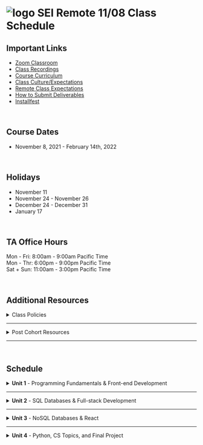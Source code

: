 <h1>
  <img src="https://ga-dash.s3.amazonaws.com/production/assets/logo-9f88ae6c9c3871690e33280fcf557f33.png" alt="logo" style="max-width:100%;" /> 
  SEI Remote 11/08 Class Schedule
</h1>

## Important Links

- [Zoom Classroom](#)
- [Class Recordings](https://github.com/SEIR-11-08/schedule/blob/master/class-recordings.md)
- [Course Curriculum](https://github.com/SEIR-11-08/schedule/blob/master/course-curriculum.md)
- [Class Culture/Expectations](https://github.com/SEIR-11-08/welcome-to-sei)
- [Remote Class Expectations](https://github.com/SEIR-11-08/remote-class-expectations)
- [How to Submit Deliverables](https://github.com/SEIR-11-08/deliverable-submissions)
- [Installfest](https://github.com/SEIR-11-08/installfest-osx)

<br/>

## Course Dates

- November 8, 2021 - February 14th, 2022

<br/>

## Holidays

- November 11
- November 24 - November 26 
- December 24 - December 31
- January 17

<br/>

## TA Office Hours

Mon - Fri: 8:00am - 9:00am Pacific Time<br />
Mon - Thr: 6:00pm - 9:00pm Pacific Time<br />
Sat + Sun: 11:00am - 3:00pm Pacific Time<br/>

<br />

## Additional Resources

<!-- Class Policies -->
<details>
  <summary>Class Policies</summary>
  <p>
    Below, you will find Class Policies and Requirements as laid out in Orientation and conveyed by the Instructional Team.  We compile them here for your reference and review.
  </p>
  <details>
    <summary>Code of Conduct</summary>
    <ul>
      <li>Foster a productive classroom environment.</li>
      <li>Treat others with respect and dignity.</li>
      <li>Remember that everyone is coming at this with a different background.</li>
      <li>Professionalism in all methods of communication, both in-person <i>and</i> online.</li>
        <ul>
          <li>Slack is an extension of our on-campus community. We ask that you remain courteous, respectful, and professional while engaging on Slack.</li>
        </ul>
      <li><b>Zero tolerance</b> for plagiarism and cheating.</li>
    </ul>
  </details>
  <details>
    <summary>Deliverable Submission Requirements</summary>
    <ul>
      <li>Deliverables must be submitted following the <a href="https://github.com/SEIR-11-08/pull-request-template">PR Guidelines</a>.</li>
      <li>Students must meet deliverable requirements for the submission to be marked as "Complete".</li>
      <li>Deliverables are <i>always</i> due the following class day at the beginning of class, unless otherwise stated.</li>
      <li>There is a grace period for re-submission or late submission.  All re-submits/late submits are due the <b>Monday following the week of assignment</b>.
        <ul>
          <li>Deliverables assigned on Fridays <b>do not</b> have a re-submit <i>or</i> late submit grace period.</li>
          <li>Deliverables submitted <i>after</i> the grace period <b>will not</b> be graded or accepted and will be marked as "Incomplete".</li>
        </ul>
      </li>
    </ul>
  </details>
  <details>
    <summary>Graduation Requirements</summary>
    <ul>
      <li>Meet Project Requirements.
        <ul>
          <li>Satisfactorily complete and present a project for <i>each</i> of the <b>4</b> units.</li>
        </ul>
      </li>
      <li>Submit and complete a <i>minimum</i> of <b>80%</b> of deliverables (labs, homework, etc.).</li>
      <li>Adhere to attendance policy.
        <ul>
          <li>Students are allowed <b>3</b> absences over the <i>entire</i> course.</li>
          <li><b>3</b> tardies or early departures equals <b>1</b> absence.</li>
          <li>Tardy policy <i>includes</i> Outcomes participation.</li>
        </ul>
      </li>
    </ul>
  </details>
  <details>
  <summary>A Note on Plagiarism</summary>
  <ul>
    <li>Plagiarism is a serious offense and grounds for immediate withdrawal.</li>
    <li>You are encouraged to ask others, including students, instructors, and Stack Overflow for help. However, it is <b><i>not acceptable to copy</i></b> another persons code and submit it as your own. More importantly, it is detrimental to your learning and growth.</li>
    <li>Small snippets of code that solve small problems taken from Stack Overflow are generally an exception to this rule. If you aren't sure, it is your responsibility to <b><i>ask your instructor</i></b>. To be on the safe side, we ask that you credit the person/resource you got the code from in a comment, and let an instructor take a look at it.</li>
  </ul>
  </details>
</details>

<hr />

<!-- Post Cohort Resources -->
<details>
  <summary>Post Cohort Resources</summary>
  <p>This document provides you with a roadmap of how to continue your studies and strengthen your understanding of the material from the SEI course. Included are additional coding challenges, resources, and prompts to keep you coding in the weeks post-graduation. We hope it provides a springboard that keeps you learning!</p>
  <table>
    <tbody>
      <tr>
        <td>
          <a href="https://github.com/SEIR-11-08/Post-Cohort-Resources">Post-Cohort Resources</a>
        </td>
      </tr>
    </tbody>
  </table>
</details>

<hr />

<br />

## Schedule 

<!-- Unit 1 Dropdown -->
<details>
  <summary><strong>Unit 1</strong> - Programming Fundamentals & Front-end Development</summary>
  <ul type="none">
    <!-- Week 1 Dropdown -->
    <li>
      <details> 
        <summary>Week 1 - FUNdamentals!</summary>
        <!-- Schedule Table -->
        <h2>Week 1 Schedule</h2>
        <table>
          <thead>
            <tr>
              <td></td>
              <th>Morning Exercise</th>
              <th>Module 1</th>
              <th>Module 2</th>
              <th>Extra Content</th>
              <th>Focus</th>
            </tr>
          </thead>
          <tbody>
            <tr>
              <td><strong>Monday</strong><br />(11/8)</td>
              <td>
                - <a href="#">TBD</a>
              </td>
              <td>
                - <a href="#">TBD</a>
              </td>
              <td>
                - <a href="#">TBD</a>
              </td>
              <td>
                - <a href="#">TBD</a>
              </td>
              <td>TBD</td>
            </tr>
            <tr>
              <td><strong>Tuesday</strong><br />(11/9)</td>
              <td>
                - <a href="#">TBD</a>
              </td>
              <td>
                - <a href="#">TBD</a>
              </td>
              <td>
                - <a href="#">TBD</a>
              </td>
              <td>
                - <a href="#">TBD</a>
              </td>
              <td>TBD</td>
            </tr>
            <tr>
              <td><strong>Wednesday</strong><br />(11/10)</td>
              <td>
                - <a href="#">TBD</a>
              </td>
              <td>
                - <a href="#">TBD</a>
              </td>
              <td>
                - <a href="#">TBD</a>
              </td>
              <td>
                - <a href="#">TBD</a>
              </td>
              <td>TBD</td>
            </tr>
            <tr>
              <td><strong>Thursday</strong><br />(11/11)</td>
              <td colspan="5" align="center">Veteran's Day</td>
            </tr>
            <tr>
              <td><strong>Friday</strong><br />(11/12)</td>
              <td>
                - <a href="#">TBD</a>
              </td>
              <td>
                - <a href="#">TBD</a>
              </td>
              <td>
                - <a href="#">TBD</a>
              </td>
              <td>
                - <a href="#">TBD</a>
              </td>
              <td>TBD</td>
            </tr>
          </tbody>
        </table>
        <h2>Week 1 Deliverables</h2>
        <p>It is a requirement to complete at least 80% of all deliverables to receive: a Certificate of Completion; post-grad benefits such as the Meet and Greet; and Outcomes support.</p>
        <!-- Deliverable Table -->
        <table>
          <thead>
            <tr>
              <td>Date Assigned</td>
              <td>Deliverable</td>
              <td>Final Due Date</td>
            </tr>
          </thead>
          <tbody>
            <tr>
              <td>TBD</td>
              <td>
                <a href="#">HW 1</a>
              </td>
              <td>TBD</td>
            </tr>
          </tbody>
        </table>
      </details>
    </li>
    <li>
      <details>
        <summary>Week 2 - Advanced Objects, The DOM</summary>
        <!-- Schedule Table -->
        <h2>Week 2 - Schedule</h2>
        <table>
          <thead>
            <tr>
              <td></td>
              <th>Morning Exercise</th>
              <th>Module 1</th>
              <th>Module 2</th>
              <th>Extra Content</th>
              <th>Focus</th>
            </tr>
          </thead>
          <tbody>
            <tr>
              <td><strong>Monday</strong><br />(11/15)</td>
              <td>
                - <a href="#">TBD</a>
              </td>
              <td>
                - <a href="#">TBD</a>
              </td>
              <td>
                - <a href="#">TBD</a>
              </td>
              <td>
                - <a href="#">TBD</a>
              </td>
              <td>TBD</td>
            </tr>
            <tr>
              <td><strong>Tuesday</strong><br />(11/16)</td>
              <td>
                - <a href="#">TBD</a>
              </td>
              <td>
                - <a href="#">TBD</a>
              </td>
              <td>
                - <a href="#">TBD</a>
              </td>
              <td>
                - <a href="#">TBD</a>
              </td>
              <td>TBD</td>
            </tr>
            <tr>
              <td><strong>Wednesday</strong><br />(11/17)</td>
              <td>
                - <a href="#">TBD</a>
              </td>
              <td>
                - <a href="#">TBD</a>
              </td>
              <td>
                - <a href="#">TBD</a>
              </td>
              <td>
                - <a href="#">TBD</a>
              </td>
              <td>TBD</td>
            </tr>
            <tr>
              <td><strong>Thursday</strong><br />(11/18)</td>
              <td>
                - <a href="#">TBD</a>
              </td>
              <td>
                - <a href="#">TBD</a>
              </td>
              <td>
                - <a href="#">TBD</a>
              </td>
              <td>
                - <a href="#">TBD</a>
              </td>
              <td>TBD</td>
            </tr>
            <tr>
              <td><strong>Friday</strong><br />(11/19)</td>
              <td>
                - <a href="#">TBD</a>
              </td>
              <td>
                - <a href="#">TBD</a>
              </td>
              <td>
                - <a href="#">TBD</a>
              </td>
              <td>
                - <a href="#">TBD</a>
              </td>
              <td>TBD</td>
            </tr>
          </tbody>
        </table>
        <h2>Week 2 Deliverables</h2>
        <p>It is a requirement to complete at least 80% of all deliverables to receive: a Certificate of Completion; post-grad benefits such as the Meet and Greet; and Outcomes support.</p>
        <!-- Deliverable Table -->
        <table>
          <thead>
            <tr>
              <td>Date Assigned</td>
              <td>Deliverable</td>
              <td>Final Due Date</td>
            </tr>
          </thead>
          <tbody>
            <tr>
              <td>TBD</td>
              <td>
                <a href="#">HW 1</a>
              </td>
              <td>TBD</td>
            </tr>
          </tbody>
        </table>
      </details>
    </li>
    <li>
      <details>
        <summary>Week 3 - Project Zero</summary>
        <!-- Schedule Table -->
        <h2>Week 3 Schedule</h2>
        <table>
          <thead>
            <tr>
              <td></td>
              <th>Morning Exercise</th>
              <th>Module 1</th>
              <th>Module 2</th>
              <th>Extra Content</th>
              <th>Focus</th>
            </tr>
          </thead>
          <tbody>
            <tr>
              <td><strong>Monday</strong><br />(11/22)</td>
              <td>
                - <a href="#">TBD</a>
              </td>
              <td>
                - <a href="#">TBD</a>
              </td>
              <td>
                - <a href="#">TBD</a>
              </td>
              <td>
                - <a href="#">TBD</a>
              </td>
              <td>TBD</td>
            </tr>
            <tr>
              <td><strong>Tuesday</strong><br />(11/23)</td>
              <td>
                - <a href="#">TBD</a>
              </td>
              <td>
                - <a href="#">TBD</a>
              </td>
              <td>
                - <a href="#">TBD</a>
              </td>
              <td>
                - <a href="#">TBD</a>
              </td>
              <td>TBD</td>
            </tr>
            <tr>
              <td><strong>Wednesday</strong><br />(11/24)</td>
              <td colspan="5" align="center">Thanksgiving Holiday</td>
            </tr>
            <tr>
              <td><strong>Thursday</strong><br />(11/25)</td>
              <td colspan="5" align="center">Thanksgiving Holiday</td>
            </tr>
            <tr>
              <td><strong>Friday</strong><br />(11/26)</td>
              <td colspan="5" align="center">Thanksgiving Holiday</td>
            </tr>
          </tbody>
        </table>
        <h2>Week 3 Deliverables</h2>
        <p>It is a requirement to complete at least 80% of all deliverables to receive: a Certificate of Completion; post-grad benefits such as the Meet and Greet; and Outcomes support.</p>
        <!-- Deliverable Table -->
        <table>
          <thead>
            <tr>
              <td>Date Assigned</td>
              <td>Deliverable</td>
              <td>Final Due Date</td>
            </tr>
          </thead>
          <tbody>
            <tr>
              <td>TBD</td>
              <td>
                <a href="#">HW 1</a>
              </td>
              <td>TBD</td>
            </tr>
          </tbody>
        </table>
      </details>
    </li>
    <!-- Week 4 Dropdown -->
    <li>
      <details> 
        <summary>Week 4 - Node & Express</summary>
        <!-- Schedule Table -->
        <h2>Week 4 Schedule</h2>
        <table>
          <thead>
            <tr>
              <td></td>
              <th>Morning Exercise</th>
              <th>Module 1</th>
              <th>Module 2</th>
              <th>Extra Content</th>
              <th>Focus</th>
            </tr>
          </thead>
          <tbody>
            <tr>
              <td><strong>Monday</strong><br />(11/29)</td>
              <td>
                - <a href="#">TBD</a>
              </td>
              <td>
                - <a href="#">TBD</a>
              </td>
              <td>
                - <a href="#">TBD</a>
              </td>
              <td>
                - <a href="#">TBD</a>
              </td>
              <td>TBD</td>
            </tr>
            <tr>
              <td><strong>Tuesday</strong><br />(11/30)</td>
              <td>
                - <a href="#">TBD</a>
              </td>
              <td>
                - <a href="#">TBD</a>
              </td>
              <td>
                - <a href="#">TBD</a>
              </td>
              <td>
                - <a href="#">TBD</a>
              </td>
              <td>TBD</td>
            </tr>
            <tr>
              <td><strong>Wednesday</strong><br />(12/1)</td>
              <td>
                - <a href="#">TBD</a>
              </td>
              <td>
                - <a href="#">TBD</a>
              </td>
              <td>
                - <a href="#">TBD</a>
              </td>
              <td>
                - <a href="#">TBD</a>
              </td>
              <td>TBD</td>
            </tr>
            <tr>
              <td><strong>Thursday</strong><br />(12/2)</td>
              <td>
                - <a href="#">TBD</a>
              </td>
              <td>
                - <a href="#">TBD</a>
              </td>
              <td>
                - <a href="#">TBD</a>
              </td>
              <td>
                - <a href="#">TBD</a>
              </td>
              <td>TBD</td>
            </tr>
            <tr>
              <td><strong>Friday</strong><br />(12/3)</td>
              <td>
                - <a href="#">TBD</a>
              </td>
              <td>
                - <a href="#">TBD</a>
              </td>
              <td>
                - <a href="#">TBD</a>
              </td>
              <td>
                - <a href="#">TBD</a>
              </td>
              <td>TBD</td>
            </tr>
          </tbody>
        </table>
        <h2>Week 4 Deliverables</h2>
        <p>It is a requirement to complete at least 80% of all deliverables to receive: a Certificate of Completion; post-grad benefits such as the Meet and Greet; and Outcomes support.</p>
        <!-- Deliverable Table -->
        <table>
          <thead>
            <tr>
              <td>Date Assigned</td>
              <td>Deliverable</td>
              <td>Final Due Date</td>
            </tr>
          </thead>
          <tbody>
            <tr>
              <td>TBD</td>
              <td>
                <a href="#">HW 1</a>
              </td>
              <td>TBD</td>
            </tr>
          </tbody>
        </table>
      </details>
    </li>
  </ul>
</details>

<hr />

<!-- Unit 2 Dropdown -->
<details>
  <summary><strong>Unit 2</strong> - SQL Databases & Full-stack Development</summary>
  <ul type="none">
    <!-- Week 5 Dropdown -->
    <li>
      <details>
        <summary>Week 5 - Servers & Databases Continued</summary>
        <!-- Schedule Table -->
        <h2>Week 5 - Schedule</h2>
        <table>
          <thead>
            <tr>
              <td></td>
              <th>Morning Exercise</th>
              <th>Module 1</th>
              <th>Module 2</th>
              <th>Extra Content</th>
              <th>Focus</th>
            </tr>
          </thead>
          <tbody>
            <tr>
              <td><strong>Monday</strong><br />(12/6)</td>
              <td>
                - <a href="#">TBD</a>
              </td>
              <td>
                - <a href="#">TBD</a>
              </td>
              <td>
                - <a href="#">TBD</a>
              </td>
              <td>
                - <a href="#">TBD</a>
              </td>
              <td>TBD</td>
            </tr>
            <tr>
              <td><strong>Tuesday</strong><br />(12/7)</td>
              <td>
                - <a href="#">TBD</a>
              </td>
              <td>
                - <a href="#">TBD</a>
              </td>
              <td>
                - <a href="#">TBD</a>
              </td>
              <td>
                - <a href="#">TBD</a>
              </td>
              <td>TBD</td>
            </tr>
            <tr>
              <td><strong>Wednesday</strong><br />(12/8)</td>
              <td>
                - <a href="#">TBD</a>
              </td>
              <td>
                - <a href="#">TBD</a>
              </td>
              <td>
                - <a href="#">TBD</a>
              </td>
              <td>
                - <a href="#">TBD</a>
              </td>
              <td>TBD</td>
            </tr>
            <tr>
              <td><strong>Thursday</strong><br />(12/9)</td>
              <td>
                - <a href="#">TBD</a>
              </td>
              <td>
                - <a href="#">TBD</a>
              </td>
              <td>
                - <a href="#">TBD</a>
              </td>
              <td>
                - <a href="#">TBD</a>
              </td>
              <td>TBD</td>
            </tr>
            <tr>
              <td><strong>Friday</strong><br />(12/10)</td>
              <td>
                - <a href="#">TBD</a>
              </td>
              <td>
                - <a href="#">TBD</a>
              </td>
              <td>
                - <a href="#">TBD</a>
              </td>
              <td>
                - <a href="#">TBD</a>
              </td>
              <td>TBD</td>
            </tr>
          </tbody>
        </table>
        <h2>Week 5 Deliverables</h2>
        <p>It is a requirement to complete at least 80% of all deliverables to receive: a Certificate of Completion; post-grad benefits such as the Meet and Greet; and Outcomes support.</p>
        <!-- Deliverable Table -->
        <table>
          <thead>
            <tr>
              <td>Date Assigned</td>
              <td>Deliverable</td>
              <td>Final Due Date</td>
            </tr>
          </thead>
          <tbody>
            <tr>
              <td>TBD</td>
              <td>
                <a href="#">HW 1</a>
              </td>
              <td>TBD</td>
            </tr>
          </tbody>
        </table>
      </details>
    </li>
    <!-- Week 6 Dropdown -->
    <li>
      <details>
        <summary>Week 6 - Project: Express, Mongo DB, and Node</summary>
        <!-- Schedule Table -->
        <h2>Week 6 Schedule</h2>
        <table>
          <thead>
            <tr>
              <td></td>
              <th>Morning Exercise</th>
              <th>Module 1</th>
              <th>Module 2</th>
              <th>Extra Content</th>
              <th>Focus</th>
            </tr>
          </thead>
          <tbody>
            <tr>
              <td><strong>Monday</strong><br />(12/13)</td>
              <td>
                - <a href="#">TBD</a>
              </td>
              <td>
                - <a href="#">TBD</a>
              </td>
              <td>
                - <a href="#">TBD</a>
              </td>
              <td>
                - <a href="#">TBD</a>
              </td>
              <td>TBD</td>
            </tr>
            <tr>
              <td><strong>Tuesday</strong><br />(12/14)</td>
              <td>
                - <a href="#">TBD</a>
              </td>
              <td>
                - <a href="#">TBD</a>
              </td>
              <td>
                - <a href="#">TBD</a>
              </td>
              <td>
                - <a href="#">TBD</a>
              </td>
              <td>TBD</td>
            </tr>
            <tr>
              <td><strong>Wednesday</strong><br />(12/15)</td>
              <td>
                - <a href="#">TBD</a>
              </td>
              <td>
                - <a href="#">TBD</a>
              </td>
              <td>
                - <a href="#">TBD</a>
              </td>
              <td>
                - <a href="#">TBD</a>
              </td>
              <td>TBD</td>
            </tr>
            <tr>
              <td><strong>Thursday</strong><br />(12/16)</td>
              <td>
                - <a href="#">TBD</a>
              </td>
              <td>
                - <a href="#">TBD</a>
              </td>
              <td>
                - <a href="#">TBD</a>
              </td>
              <td>
                - <a href="#">TBD</a>
              </td>
              <td>TBD</td>
            </tr>
            <tr>
              <td><strong>Friday</strong><br />(12/17)</td>
              <td>
                - <a href="#">TBD</a>
              </td>
              <td>
                - <a href="#">TBD</a>
              </td>
              <td>
                - <a href="#">TBD</a>
              </td>
              <td>
                - <a href="#">TBD</a>
              </td>
              <td>TBD</td>
            </tr>
          </tbody>
        </table>
        <h2>Week 6 Deliverables</h2>
        <p>It is a requirement to complete at least 80% of all deliverables to receive: a Certificate of Completion; post-grad benefits such as the Meet and Greet; and Outcomes support.</p>
        <!-- Deliverable Table -->
        <table>
          <thead>
            <tr>
              <td>Date Assigned</td>
              <td>Deliverable</td>
              <td>Final Due Date</td>
            </tr>
          </thead>
          <tbody>
            <tr>
              <td>TBD</td>
              <td>
                <a href="#">HW 1</a>
              </td>
              <td>TBD</td>
            </tr>
          </tbody>
        </table>
      </details>
    </li>
    <!-- Week 7 Dropdown -->
    <li>
      <details> 
        <summary>Week 7 - React</summary>
        <!-- Schedule Table -->
        <h2>Week 7 Schedule</h2>
        <table>
          <thead>
            <tr>
              <td></td>
              <th>Morning Exercise</th>
              <th>Module 1</th>
              <th>Module 2</th>
              <th>Extra Content</th>
              <th>Focus</th>
            </tr>
          </thead>
          <tbody>
            <tr>
              <td><strong>Monday</strong><br />(12/20)</td>
              <td>
                - <a href="#">TBD</a>
              </td>
              <td>
                - <a href="#">TBD</a>
              </td>
              <td>
                - <a href="#">TBD</a>
              </td>
              <td>
                - <a href="#">TBD</a>
              </td>
              <td>TBD</td>
            </tr>
            <tr>
              <td><strong>Tuesday</strong><br />(11/21)</td>
              <td>
                - <a href="#">TBD</a>
              </td>
              <td>
                - <a href="#">TBD</a>
              </td>
              <td>
                - <a href="#">TBD</a>
              </td>
              <td>
                - <a href="#">TBD</a>
              </td>
              <td>TBD</td>
            </tr>
            <tr>
              <td><strong>Wednesday</strong><br />(11/22)</td>
              <td>
                - <a href="#">TBD</a>
              </td>
              <td>
                - <a href="#">TBD</a>
              </td>
              <td>
                - <a href="#">TBD</a>
              </td>
              <td>
                - <a href="#">TBD</a>
              </td>
              <td>TBD</td>
            </tr>
            <tr>
              <td><strong>Thursday</strong><br />(11/23)</td>
              <td>
                - <a href="#">TBD</a>
              </td>
              <td>
                - <a href="#">TBD</a>
              </td>
              <td>
                - <a href="#">TBD</a>
              </td>
              <td>
                - <a href="#">TBD</a>
              </td>
              <td>TBD</td>
            </tr>
            <tr>
              <td><strong>Friday</strong><br />(11/24)</td>
              <td colspan="5" align="center">Holiday!</td>
            </tr>
          </tbody>
        </table>
        <h2>Week 7 Deliverables</h2>
        <p>It is a requirement to complete at least 80% of all deliverables to receive: a Certificate of Completion; post-grad benefits such as the Meet and Greet; and Outcomes support.</p>
        <!-- Deliverable Table -->
        <table>
          <thead>
            <tr>
              <td>Date Assigned</td>
              <td>Deliverable</td>
              <td>Final Due Date</td>
            </tr>
          </thead>
          <tbody>
            <tr>
              <td>TBD</td>
              <td>
                <a href="#">HW 1</a>
              </td>
              <td>TBD</td>
            </tr>
          </tbody>
        </table>
      </details>
    </li>
  </ul>
</details>

<hr />

<!-- Unit 3 Dropdown -->
<details>
<summary><strong>Unit 3</strong> - NoSQL Databases & React</summary>
  <ul type="none">
    <!-- Holiday Week Dropdown -->
    <li>
      <details>
        <summary>Holiday Break!</summary>
        <!-- Schedule Table -->
        <h2>Schedule</h2>
        <table>
          <thead>
            <tr>
              <td></td>
              <th>🎉</th>
              <th>🎉</th>
              <th>🎉</th>
              <th>🎉</th>
              <th>🎉</th>
            </tr>
          </thead>
          <tbody>
            <tr>
              <td><strong>Monday</strong><br />(12/27)</td>
              <td colspan="5" align="center">Holiday!</td>
            </tr>
            <tr>
              <td><strong>Tuesday</strong><br />(12/28)</td>
              <td colspan="5" align="center">Holiday!</td>
            </tr>
            <tr>
              <td><strong>Wednesday</strong><br />(12/29)</td>
              <td colspan="5" align="center">Holiday!</td>
            </tr>
            <tr>
              <td><strong>Thursday</strong><br />(12/30)</td>
              <td colspan="5" align="center">Holiday!</td>
            </tr>
            <tr>
              <td><strong>Friday</strong><br />(12/31)</td>
              <td colspan="5" align="center">Holiday!</td>
            </tr>
          </tbody>
        </table>
      </details>
    </li>
    <!-- Week 8 Dropdown -->
    <li>
      <details>
        <summary>Week 8 - TBD</summary>
        <!-- Schedule Table -->
        <h2>Week 8 Schedule</h2>
        <table>
          <thead>
            <tr>
              <td></td>
              <th>Morning Exercise</th>
              <th>Module 1</th>
              <th>Module 2</th>
              <th>Extra Content</th>
              <th>Focus</th>
            </tr>
          </thead>
          <tbody>
            <tr>
              <td><strong>Monday</strong><br />(1/3)</td>
              <td>
                - <a href="#">TBD</a>
              </td>
              <td>
                - <a href="#">TBD</a>
              </td>
              <td>
                - <a href="#">TBD</a>
              </td>
              <td>
                - <a href="#">TBD</a>
              </td>
              <td>TBD</td>
            </tr>
            <tr>
              <td><strong>Tuesday</strong><br />(1/4)</td>
              <td>
                - <a href="#">TBD</a>
              </td>
              <td>
                - <a href="#">TBD</a>
              </td>
              <td>
                - <a href="#">TBD</a>
              </td>
              <td>
                - <a href="#">TBD</a>
              </td>
              <td>TBD</td>
            </tr>
            <tr>
              <td><strong>Wednesday</strong><br />(1/5)</td>
              <td>
                - <a href="#">TBD</a>
              </td>
              <td>
                - <a href="#">TBD</a>
              </td>
              <td>
                - <a href="#">TBD</a>
              </td>
              <td>
                - <a href="#">TBD</a>
              </td>
              <td>TBD</td>
            </tr>
            <tr>
              <td><strong>Thursday</strong><br />(1/6)</td>
              <td>
                - <a href="#">TBD</a>
              </td>
              <td>
                - <a href="#">TBD</a>
              </td>
              <td>
                - <a href="#">TBD</a>
              </td>
              <td>
                - <a href="#">TBD</a>
              </td>
              <td>TBD</td>
            </tr>
            <tr>
              <td><strong>Friday</strong><br />(1/7)</td>
              <td>
                - <a href="#">TBD</a>
              </td>
              <td>
                - <a href="#">TBD</a>
              </td>
              <td>
                - <a href="#">TBD</a>
              </td>
              <td>
                - <a href="#">TBD</a>
              </td>
              <td>TBD</td>
            </tr>
          </tbody>
        </table>
        <h2>Week 8 Deliverables</h2>
        <p>It is a requirement to complete at least 80% of all deliverables to receive: a Certificate of Completion; post-grad benefits such as the Meet and Greet; and Outcomes support.</p>
        <!-- Deliverable Table -->
        <table>
          <thead>
            <tr>
              <td>TBD</td>
              <td>
                <a href="#">HW 1</a>
              </td>
              <td>TBD</td>
            </tr>
          </tbody>
        </table>
      </details>
    </li>
    <li>
      <details>
        <summary>Week 9 - React & Project Time</summary>
        <!-- Schedule Table -->
        <h2>Week 9 Schedule</h2>
        <table>
          <thead>
            <tr>
              <td></td>
              <th>Morning Exercise</th>
              <th>Module 1</th>
              <th>Module 2</th>
              <th>Extra Content</th>
              <th>Focus</th>
            </tr>
          </thead>
          <tbody>
            <tr>
              <td><strong>Monday</strong><br />(1/10)</td>
              <td>
                - <a href="#">TBD</a>
              </td>
              <td>
                - <a href="#">TBD</a>
              </td>
              <td>
                - <a href="#">TBD</a>
              </td>
              <td>
                - <a href="#">TBD</a>
              </td>
              <td>TBD</td>
            </tr>
            <tr>
              <td><strong>Tuesday</strong><br />(1/11)</td>
              <td>
                - <a href="#">TBD</a>
              </td>
              <td>
                - <a href="#">TBD</a>
              </td>
              <td>
                - <a href="#">TBD</a>
              </td>
              <td>
                - <a href="#">TBD</a>
              </td>
              <td>TBD</td>
            </tr>
            <tr>
              <td><strong>Wednesday</strong><br />(1/12)</td>
              <td>
                - <a href="#">TBD</a>
              </td>
              <td>
                - <a href="#">TBD</a>
              </td>
              <td>
                - <a href="#">TBD</a>
              </td>
              <td>
                - <a href="#">TBD</a>
              </td>
              <td>TBD</td>
            </tr>
            <tr>
              <td><strong>Thursday</strong><br />(1/13)</td>
              <td>
                - <a href="#">TBD</a>
              </td>
              <td>
                - <a href="#">TBD</a>
              </td>
              <td>
                - <a href="#">TBD</a>
              </td>
              <td>
                - <a href="#">TBD</a>
              </td>
              <td>TBD</td>
            </tr>
            <tr>
              <td><strong>Friday</strong><br />(1/14)</td>
              <td>
                - <a href="#">TBD</a>
              </td>
              <td>
                - <a href="#">TBD</a>
              </td>
              <td>
                - <a href="#">TBD</a>
              </td>
              <td>
                - <a href="#">TBD</a>
              </td>
              <td>TBD</td>
            </tr>
          </tbody>
        </table>
        <h2>Week 9 Deliverables</h2>
        <p>It is a requirement to complete at least 80% of all deliverables to receive: a Certificate of Completion; post-grad benefits such as the Meet and Greet; and Outcomes support.</p>
        <!-- Deliverable Table -->
        <table>
          <thead>
            <tr>
              <td>Date Assigned</td>
              <td>Deliverable</td>
              <td>Final Due Date</td>
            </tr>
          </thead>
          <tbody>
            <tr>
              <td>TBD</td>
              <td>
                <a href="#">HW 1</a>
              </td>
              <td>TBD</td>
            </tr>
          </tbody>
        </table>
      </details>
    </li>
     <li>
      <details> 
        <summary>Week 10 - React Project</summary>
        <!-- Schedule Table -->
        <h2>Week 10 Schedule</h2>
        <table>
          <thead>
            <tr>
              <td></td>
              <th>Morning Exercise</th>
              <th>Module 1</th>
              <th>Module 2</th>
              <th>Extra Content</th>
              <th>Focus</th>
            </tr>
          </thead>
          <tbody>
            <tr>
              <td><strong>Monday</strong><br />(1/17)</td>
              <td colspan="5" align="center">Martin Luther King Day</td>
            </tr>
            <tr>
              <td><strong>Tuesday</strong><br />(1/18)</td>
              <td>
                - <a href="#">TBD</a>
              </td>
              <td>
                - <a href="#">TBD</a>
              </td>
              <td>
                - <a href="#">TBD</a>
              </td>
              <td>
                - <a href="#">TBD</a>
              </td>
              <td>TBD</td>
            </tr>
            <tr>
              <td><strong>Wednesday</strong><br />(1/19)</td>
              <td>
                - <a href="#">TBD</a>
              </td>
              <td>
                - <a href="#">TBD</a>
              </td>
              <td>
                - <a href="#">TBD</a>
              </td>
              <td>
                - <a href="#">TBD</a>
              </td>
              <td>TBD</td>
            </tr>
            <tr>
              <td><strong>Thursday</strong><br />(1/20)</td>
              <td>
                - <a href="#">TBD</a>
              </td>
              <td>
                - <a href="#">TBD</a>
              </td>
              <td>
                - <a href="#">TBD</a>
              </td>
              <td>
                - <a href="#">TBD</a>
              </td>
              <td>TBD</td>
            </tr>
            <tr>
              <td><strong>Friday</strong><br />(1/21)</td>
              <td>
                - <a href="#">TBD</a>
              </td>
              <td>
                - <a href="#">TBD</a>
              </td>
              <td>
                - <a href="#">TBD</a>
              </td>
              <td>
                - <a href="#">TBD</a>
              </td>
              <td>TBD</td>
            </tr>
          </tbody>
        </table>
        <h2>Week 10 Deliverables</h2>
        <p>It is a requirement to complete at least 80% of all deliverables to receive: a Certificate of Completion; post-grad benefits such as the Meet and Greet; and Outcomes support.</p>
        <!-- Deliverable Table -->
        <table>
          <thead>
            <tr>
              <td>Date Assigned</td>
              <td>Deliverable</td>
              <td>Final Due Date</td>
            </tr>
          </thead>
          <tbody>
            <tr>
              <td>TBD</td>
              <td>
                <a href="#">HW 1</a>
              </td>
              <td>TBD</td>
            </tr>
          </tbody>
        </table>
      </details>
    </li>
  </ul>
</details>

<hr />

<!-- Unit 4 Dropdown -->
<details>
  <summary><strong>Unit 4</strong> - Python, CS Topics, and Final Project</summary>
  <ul type="none">
    <!-- Week 11 Dropdown -->
    <li>
      <details>
        <summary>Week 11 - TBD</summary>
        <h2>Week 11 - Schedule</h2>
        <!-- Schedule Table -->
        <table>
          <thead>
            <tr>
              <td></td>
              <th>Morning Exercise</th>
              <th>Module 1</th>
              <th>Module 2</th>
              <th>Extra Content</th>
              <th>Focus</th>
            </tr>
          </thead>
          <tbody>
            <tr>
              <td><strong>Monday</strong><br />(1/24)</td>
              <td>
                - <a href="#">TBD</a>
              </td>
              <td>
                - <a href="#">TBD</a>
              </td>
              <td>
                - <a href="#">TBD</a>
              </td>
              <td>
                - <a href="#">TBD</a>
              </td>
              <td>TBD</td>
            </tr>
            <tr>
              <td><strong>Tuesday</strong><br />(1/25)</td>
              <td>
                - <a href="#">TBD</a>
              </td>
              <td>
                - <a href="#">TBD</a>
              </td>
              <td>
                - <a href="#">TBD</a>
              </td>
              <td>
                - <a href="#">TBD</a>
              </td>
              <td>TBD</td>
            </tr>
            <tr>
              <td><strong>Wednesday</strong><br />(1/26)</td>
              <td>
                - <a href="#">TBD</a>
              </td>
              <td>
                - <a href="#">TBD</a>
              </td>
              <td>
                - <a href="#">TBD</a>
              </td>
              <td>
                - <a href="#">TBD</a>
              </td>
              <td>TBD</td>
            </tr>
            <tr>
              <td><strong>Thursday</strong><br />(1/27)</td>
              <td>
                - <a href="#">TBD</a>
              </td>
              <td>
                - <a href="#">TBD</a>
              </td>
              <td>
                - <a href="#">TBD</a>
              </td>
              <td>
                - <a href="#">TBD</a>
              </td>
              <td>TBD</td>
            </tr>
            <tr>
              <td><strong>Friday</strong><br />(1/28)</td>
              <td>
                - <a href="#">TBD</a>
              </td>
              <td>
                - <a href="#">TBD</a>
              </td>
              <td>
                - <a href="#">TBD</a>
              </td>
              <td>
                - <a href="#">TBD</a>
              </td>
              <td>TBD</td>
            </tr>
          </tbody>
        </table>
        <h2>Week 11 Deliverables</h2>
        <p>It is a requirement to complete at least 80% of all deliverables to receive: a Certificate of Completion; post-grad benefits such as the Meet and Greet; and Outcomes support.</p>
        <!-- Deliverable Table -->
        <table>
          <thead>
            <tr>
              <td>Date Assigned</td>
              <td>Deliverable</td>
              <td>Final Due Date</td>
            </tr>
          </thead>
          <tbody>
            <tr>
              <td>TBD</td>
              <td>
                <a href="#">HW 1</a>
              </td>
              <td>TBD</td>
            </tr>
          </tbody>
        </table>
      </details>
    </li>
    <!-- Week 12 Dropdown -->
    <li>
      <details>
        <summary>Week 12 - TBD</summary>
        <h2>Week 12 - Schedule</h2>
        <table>
          <thead>
            <tr>
              <td></td>
              <th>Morning Exercise</th>
              <th>Module 1</th>
              <th>Module 2</th>
              <th>Extra Content</th>
              <th>Focus</th>
            </tr>
          </thead>
          <tbody>
            <tr>
              <td><strong>Monday</strong><br />(1/31)</td>
              <td>
                - <a href="#">TBD</a>
              </td>
              <td>
                - <a href="#">TBD</a>
              </td>
              <td>
                - <a href="#">TBD</a>
              </td>
              <td>
                - <a href="#">TBD</a>
              </td>
              <td>TBD</td>
            </tr>
            <tr>
              <td><strong>Tuesday</strong><br />(2/1)</td>
              <td>
                - <a href="#">TBD</a>
              </td>
              <td>
                - <a href="#">TBD</a>
              </td>
              <td>
                - <a href="#">TBD</a>
              </td>
              <td>
                - <a href="#">TBD</a>
              </td>
              <td>TBD</td>
            </tr>
            <tr>
              <td><strong>Wednesday</strong><br />(2/2)</td>
              <td>
                - <a href="#">TBD</a>
              </td>
              <td>
                - <a href="#">TBD</a>
              </td>
              <td>
                - <a href="#">TBD</a>
              </td>
              <td>
                - <a href="#">TBD</a>
              </td>
              <td>TBD</td>
            </tr>
            <tr>
              <td><strong>Thursday</strong><br />(2/3)</td>
              <td>
                - <a href="#">TBD</a>
              </td>
              <td>
                - <a href="#">TBD</a>
              </td>
              <td>
                - <a href="#">TBD</a>
              </td>
              <td>
                - <a href="#">TBD</a>
              </td>
              <td>TBD</td>
            </tr>
            <tr>
              <td><strong>Friday</strong><br />(2/4)</td>
              <td>
                - <a href="#">TBD</a>
              </td>
              <td>
                - <a href="#">TBD</a>
              </td>
              <td>
                - <a href="#">TBD</a>
              </td>
              <td>
                - <a href="#">TBD</a>
              </td>
              <td>TBD</td>
            </tr>
          </tbody>
        </table>
        <h2>Week 12 Deliverables</h2>
        <p>It is a requirement to complete at least 80% of all deliverables to receive: a Certificate of Completion; post-grad benefits such as the Meet and Greet; and Outcomes support.</p>
        <!-- Deliverable Table -->
        <table>
          <thead>
            <tr>
              <td>Date Assigned</td>
              <td>Deliverable</td>
              <td>Final Due Date</td>
            </tr>
          </thead>
          <tbody>
            <tr>
              <td>TBD</td>
              <td>
                <a href="#">HW 1</a>
              </td>
              <td>TBD</td>
            </tr>
          </tbody>
        </table>
      </details>
    </li>
    <!-- Week 13 Dropdown -->
    <li>
      <details>
        <summary>Week 13 - Final Project</summary>
        <!-- Schedule Table -->
        <h2>Week 13 - Schedule</h2>
        <table>
          <thead>
            <tr>
              <td></td>
              <th>Morning Exercise</th>
              <th>Module 1</th>
              <th>Module 2</th>
              <th>Extra Content</th>
              <th>Focus</th>
            </tr>
          </thead>
          <tbody>
            <tr>
              <td><strong>Monday</strong><br />(2/7)</td>
              <td>
                - <a href="#">TBD</a>
              </td>
              <td>
                - <a href="#">TBD</a>
              </td>
              <td>
                - <a href="#">TBD</a>
              </td>
              <td>
                - <a href="#">TBD</a>
              </td>
              <td>TBD</td>
            </tr>
            <tr>
              <td><strong>Tuesday</strong><br />(2/8)</td>
              <td>
                - <a href="#">TBD</a>
              </td>
              <td>
                - <a href="#">TBD</a>
              </td>
              <td>
                - <a href="#">TBD</a>
              </td>
              <td>
                - <a href="#">TBD</a>
              </td>
              <td>TBD</td>
            </tr>
            <tr>
              <td><strong>Wednesday</strong><br />(2/9)</td>
              <td>
                - <a href="#">TBD</a>
              </td>
              <td>
                - <a href="#">TBD</a>
              </td>
              <td>
                - <a href="#">TBD</a>
              </td>
              <td>
                - <a href="#">TBD</a>
              </td>
              <td>TBD</td>
            </tr>
            <tr>
              <td><strong>Thursday</strong><br />(2/10)</td>
              <td>
                - <a href="#">TBD</a>
              </td>
              <td>
                - <a href="#">TBD</a>
              </td>
              <td>
                - <a href="#">TBD</a>
              </td>
              <td>
                - <a href="#">TBD</a>
              </td>
              <td>TBD</td>
            </tr>
            <tr>
              <td><strong>Friday</strong><br />(2/11)</td>
              <td>
                - <a href="#">TBD</a>
              </td>
              <td>
                - <a href="#">TBD</a>
              </td>
              <td>
                - <a href="#">TBD</a>
              </td>
              <td>
                - <a href="#">TBD</a>
              </td>
              <td>TBD</td>
            </tr>
          </tbody>
        </table>
        <h2>Week 13 Deliverables</h2>
        <p>It is a requirement to complete at least 80% of all deliverables to receive: a Certificate of Completion; post-grad benefits such as the Meet and Greet; and Outcomes support.</p>
        <!-- Deliverable Table -->
        <table>
          <thead>
            <tr>
              <td>Date Assigned</td>
              <td>Deliverable</td>
              <td>Final Due Date</td>
            </tr>
          </thead>
          <tbody>
            <tr>
              <td>TBD</td>
              <td>
                <a href="#">HW 1</a>
              </td>
              <td>TBD</td>
            </tr>
          </tbody>
        </table>
      </details>
    </li>
    <!-- Week 14 Dropdown -->
    <li>
      <details>
        <summary>Week 14 - Presentations & Graduation</summary>
        <!-- Schedule Table -->
        <h2>Week 14 - Schedule</h2>
        <table>
          <thead>
            <tr>
              <td></td>
              <th>Morning Exercise</th>
              <th>Module 1</th>
              <th>Module 2</th>
              <th>Extra Content</th>
              <th>Focus</th>
            </tr>
          </thead>
          <tbody>
            <tr>
              <td><strong>Monday</strong><br />(2/14)</td>
              <td>
                - <a href="#">TBD</a>
              </td>
              <td>
                - <a href="#">TBD</a>
              </td>
              <td>
                - <a href="#">TBD</a>
              </td>
              <td>
                - <a href="#">TBD</a>
              </td>
              <td>TBD</td>
            </tr>
            <tr>
              <td><strong>Tuesday</strong><br />(2/15)</td>
              <td colspan="5" align="center">REST!</td>
            </tr>
            <tr>
              <td><strong>Wednesday</strong><br />(2/16)</td>
              <td colspan="5" align="center">REST!</td>
            </tr>
            <tr>
              <td><strong>Thursday</strong><br />(2/17)</td>
              <td colspan="5" align="center">REST!</td>
            </tr>
            <tr>
              <td><strong>Friday</strong><br />(2/18)</td>
              <td colspan="5" align="center">REST!</td>
            </tr>
          </tbody>
        </table>
        <h2>Week 13 Deliverables</h2>
        <p>It is a requirement to complete at least 80% of all deliverables to receive: a Certificate of Completion; post-grad benefits such as the Meet and Greet; and Outcomes support.</p>
        <!-- Deliverable Table -->
        <table>
          <thead>
            <tr>
              <td>Date Assigned</td>
              <td>Deliverable</td>
              <td>Final Due Date</td>
            </tr>
          </thead>
          <tbody>
            <tr>
              <td>TBD</td>
              <td>
                <a href="#">HW 1</a>
              </td>
              <td>TBD</td>
            </tr>
          </tbody>
        </table>
      </details>
    </li>
  </ul>
</details>
